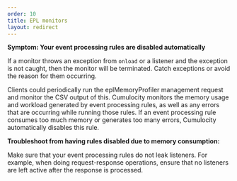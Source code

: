 ```yaml
---
order: 10
title: EPL monitors
layout: redirect
---
```


**Symptom: Your event processing rules are disabled automatically**

If a monitor throws an exception from `onload` or a listener and the exception is not caught, then the monitor will be terminated. Catch exceptions or avoid the reason for them occurring.

Clients could periodically run the eplMemoryProfiler management request and monitor the CSV output of this. Cumulocity monitors the memory usage and workload generated by event processing rules, as well as any errors that are occurring while running those rules. If an event processing rule consumes too much memory or generates too many errors, Cumulocity automatically disables this rule.

**Troubleshoot from having rules disabled due to memory consumption:**

Make sure that your event processing rules do not leak listeners. For example, when doing request-response operations, ensure that no listeners are left active after the response is processed.
